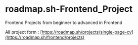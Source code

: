 # roadmap.sh-Frontend_Project

Frontend Projects
from beginner to advanced in Frontend

All project form : [https://roadmap.sh/projects/single-page-cv](https://roadmap.sh/frontend/projects)
